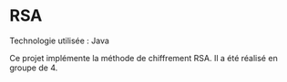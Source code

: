# RSA
Technologie utilisée : Java

Ce projet implémente la méthode de chiffrement RSA. Il a été réalisé en groupe de 4.
